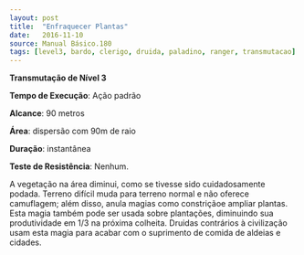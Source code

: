 ```yaml
---
layout: post
title:  "Enfraquecer Plantas"
date:   2016-11-10
source: Manual Básico.180
tags: [level3, bardo, clerigo, druida, paladino, ranger, transmutacao]
---
```


**Transmutação de Nível 3**

**Tempo de Execução**: Ação padrão

**Alcance**: 90 metros

**Área**:  dispersão com 90m de raio

**Duração**: instantânea

**Teste de Resistência**: Nenhum.

A vegetação na área diminui, como se tivesse sido cuidadosamente podada. Terreno difícil muda para terreno normal e não oferece camuflagem; além disso, anula magias como constriçãoe ampliar plantas.
Esta magia também pode ser usada sobre plantações, diminuindo sua produtividade em 1/3 na próxima colheita. Druidas contrários à civilização usam esta magia  para acabar com o suprimento de comida 
de aldeias e cidades.
